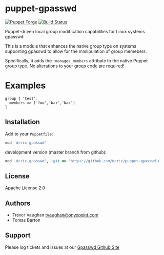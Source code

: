 # puppet-gpasswd

[![Puppet Forge](http://img.shields.io/puppetforge/v/deric/gpasswd.svg)](https://forge.puppetlabs.com/deric/gpasswd)
[![Build Status](https://travis-ci.org/deric/puppet-gpasswd.png?branch=master)](https://travis-ci.org/deric/puppet-gpasswd)

Puppet-driven local group modification capabilities for Linux systems
gpasswd

This is a module that enhances the native group type on systems
supporting gpasswd to allow for the manipulation of group memebers.

Specifically, it adds the `:manages_members` attribute to the native
Puppet group type. No alterations to your group code are required!

Examples
========

```puppet
group { 'test':
  members => ['foo','bar','baz']
}
```

## Installation

Add to your `Puppetfile`:

```ruby
mod 'deric-gpasswd'
```

development version (master branch from github):
```ruby
mod 'deric-gpasswd', :git => 'https://github.com/deric/puppet-gpasswd.git'
```


License
-------

Apache License 2.0

Authors
-------

  * Trevor Vaughan <tvaughan@onyxpoint.com>
  * Tomas Barton

Support
-------

Please log tickets and issues at our [Gpasswd Github Site](https://github.com/deric/puppet-gpasswd/issues)
